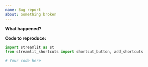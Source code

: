 ```yaml
---
name: Bug report
about: Something broken
---
```


**What happened?**

**Code to reproduce:**
```python
import streamlit as st
from streamlit_shortcuts import shortcut_button, add_shortcuts

# Your code here
```